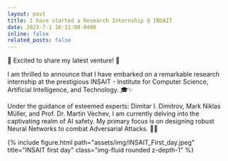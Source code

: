 ```yaml
---
layout: post
title: I have started a Research Internship @ INSAIT
date: 2023-7-1 16:11:00-0400
inline: false
related_posts: false
---
```


🌟 Excited to share my latest venture! 🌟

I am thrilled to announce that I have embarked on a remarkable research internship at the prestigious INSAIT - Institute for Computer Science, Artificial Intelligence, and Technology. 🎓✨

Under the guidance of esteemed experts: Dimitar I. Dimitrov, Mark Niklas Müller, and Prof. Dr. Martin Vechev, I am currently delving into the captivating realm of AI safety. My primary focus is on designing robust Neural Networks to combat Adversarial Attacks. 🤖💪



<div class="row">
    <div class="col-sm mt-3 mt-md-0">
        {% include figure.html path="assets/img/INSAIT_First_day.jpeg" title="INSAIT first day" class="img-fluid rounded z-depth-1" %}
    </div>
</div>
